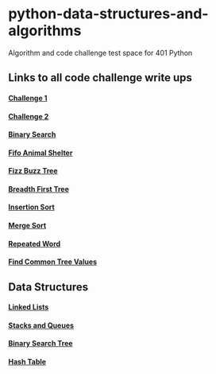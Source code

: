 # python-data-structures-and-algorithms
Algorithm and code challenge test space for 401 Python

## __Links to all code challenge write ups__
#### [Challenge 1](./challenges/ArrayReverse/challenge1.md)
#### [Challenge 2](./challenges/ArrayShift/challenge2.md)
#### [Binary Search](./challenges/ArrayBinarySearch/challenge3.md)
#### [Fifo Animal Shelter](./challenges/fifo_animal_shelter/README.md)
#### [Fizz Buzz Tree](./challenges/fizzbuzz_tree/README.md)
#### [Breadth First Tree](./challenges/breadth_first/README.md)
#### [Insertion Sort](./challenges/insertion_sort/README.md)
#### [Merge Sort](./challenges/merge_sort/README.md)
#### [Repeated Word](./challenges/repeated_word/README.md)
#### [Find Common Tree Values](./challenges/find_common_tree/README.md)

## __Data Structures__
#### [Linked Lists](./data_structures/linked_list/README.md)
#### [Stacks and Queues](./data_structures/stack-and-queue/README.md)
#### [Binary Search Tree](./data_structures/trees/README.md)
#### [Hash Table](./data_structures/hash_table/README.md)
